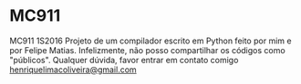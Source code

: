 # MC911
MC911 1S2016
Projeto de um compilador escrito em Python feito por mim e por Felipe Matias. Infelizmente, não posso compartilhar os códigos como "públicos". Qualquer dúvida, favor entrar em contato comigo henriquelimacoliveira@gmail.com
